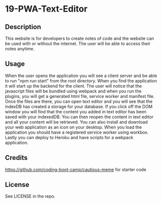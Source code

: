 # 19-PWA-Text-Editor

## Description
This website is for developers to create notes of code and the website can be used with or without the internet. The user will be able to access their notes anytime.

## Usage
When the user opens the application you will see a client server and be able to run "npm run start" from the root directory. When you find the application it will start up the backend for the client. The user will notice that the javascript files will be bundled using webpack and when you run the plugins, you will get a generated html file, service worker and manifest file. Once the files are there, you can open text editor and you will see that the indexDB has created a storage for your database. If you click off the DOM window you will find that the content you added in text editor has been saved with your indexedDB. You can then reopen the content in text editor and all your content will be retrieved. You can also install and download your web application as an icon on your desktop. When you load the application you should have a registered service worker using workbox. Lastly you can deploy to Heroku and have scripts for a webpack application. 

## Credits
https://github.com/coding-boot-camp/cautious-meme for starter code

## License
See LICENSE in the repo.


